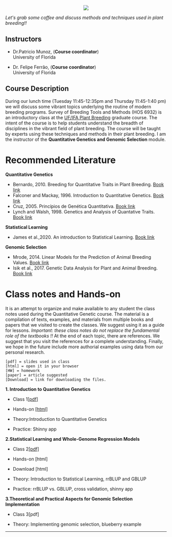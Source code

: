 <p align="center">
  <img  src="./tmp.png" />
</p>

*Let's grab some coffee and discuss methods and techniques used in plant breeding!!* 

## Instructors

- Dr.Patricio Munoz, (**Course coordinator**)\
University of Florida

- Dr. Felipe Ferrão, (**Course coordinator**)\
University of Florida

## Course Description

During our lunch time (Tuesday 11:45-12:35pm and Thursday 11:45-1:40 pm) we will discuss some vibrant topics underlying the routine of modern breeding programs. Survey of Breeding Tools and Methods (HOS 6932) is an introductory class at the [UF/IFA Plant Breeding](https://programs.ifas.ufl.edu/plant-breeding/graduate-program/) graduate course. The intent of the course is to help students understand the breadth of disciplines in the vibrant field of plant breeding. The course will be taught by experts using these techniques and methods in their plant breeding. I am the instructor of the **Quantitative Genetics and Genomic Selection** module.  

# Recommended Literature

**Quantitative Genetics**

- Bernardo, 2010. Breeding for Quantitative Traits in Plant Breeding. [Book link](http://stemmapress.com/)
- Falconer and Mackay, 1996. Introduction to Quantitative Genetics.
[Book link](https://www.amazon.com/Introduction-Quantitative-Genetics-Douglas-Falconer/dp/0582243025)
- Cruz, 2005. Princípios de Genética Quantitativa. [Book link](https://www.editoraufv.com.br/produto/principios-de-genetica-quantitativa/1109015)
- Lynch and Walsh, 1998. Genetics and Analysis of Quantative Traits. [Book link](https://www.amazon.com/Genetics-Analysis-Quantitative-Traits-Michael/dp/0878934812)

**Statistical Learning**

- James et al.,2020. An introduction to Statistical Learning. [Book link](https://www.statlearning.com/) 

**Genomic Selection**

- Mrode, 2014. Linear Models for the Prediction of Animal Breeding Values. [Book link](https://www.amazon.com/Linear-Models-Prediction-Animal-Breeding/dp/1845939816)
- Isik et al., 2017. Genetic Data Analysis for Plant and Animal Breeding. [Book link](https://www.springer.com/gp/book/9783319551753)

# Class notes and Hands-on

It is an attempt to organize and make available to any student the class notes used during the Quantitative Genetic course. The material is a compilation of texts, examples, and materials from multiple books and papers that we visited to create the classes. We suggest using it as a guide for lessons. *Important: these class notes do not replace the fundamental role of the textbooks !!* At the end of each topic, there are references. We suggest that you visit the references for a complete understanding. Finally, we hope in the future include more authorial examples using data from our personal research.




```
[pdf] = slides used in class
[html] = open it in your browser
[HW] = homework
[paper] = article suggested
[Download] = link for downloading the files. 
```
**1. Introduction to Quantitative Genetics** 

- Class 1[[pdf]](https://github.com/lfelipe-ferrao/lfelipe-ferrao.github.io/blob/master/class/survey/Introduction_2022.pdf)
- Hands-on [[html]](https://htmlpreview.github.io/?https://github.com/lfelipe-ferrao/lfelipe-ferrao.github.io/blob/master/class/survey/1.Introduction.html)

- Theory:Introduction to Quantitative Genetics
- Practice: Shinny app

**2.Statistical Learning and Whole-Genome Regression Models**

- Class 2[[pdf]](https://github.com/lfelipe-ferrao/lfelipe-ferrao.github.io/blob/master/class/survey/2.LinearModelRegularization.pdf)
- Hands-on [html]
- Download [html]

- Theory: Introduction to Statistical Learning, rrBLUP and GBLUP 
- Practice: rrBLUP vs. GBLUP, cross validation, shinny app

**3.Theoretical and Practical Aspects for Genomic Selection Implementation**

- Class 3[pdf]

- Theory: Implementing genomic selection, blueberry example

-----
